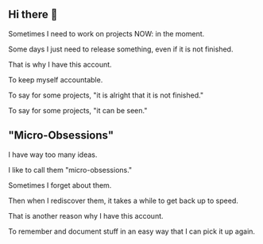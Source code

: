 ## Hi there 👋

Sometimes I need to work on projects NOW: in the moment. 

Some days I just need to release something, even if it is not finished. 

That is why I have this account.

To keep myself accountable.

To say for some projects, "it is alright that it is not finished."

To say for some projects, "it can be seen."


## "Micro-Obsessions"

I have way too many ideas.

I like to call them "micro-obsessions."

Sometimes I forget about them.

Then when I rediscover them, it takes a while to get back up to speed.

That is another reason why I have this account.

To remember and document stuff in an easy way that I can pick it up again.


<!--
**NeonOrangeOrange/NeonOrangeOrange** is a ✨ _special_ ✨ repository because its `README.md` (this file) appears on your GitHub profile.

Here are some ideas to get you started:

- 🔭 I’m currently working on ...
- 🌱 I’m currently learning ...
- 👯 I’m looking to collaborate on ...
- 🤔 I’m looking for help with ...
- 💬 Ask me about ...
- 📫 How to reach me: ...
- 😄 Pronouns: ...
- ⚡ Fun fact: ...
-->
